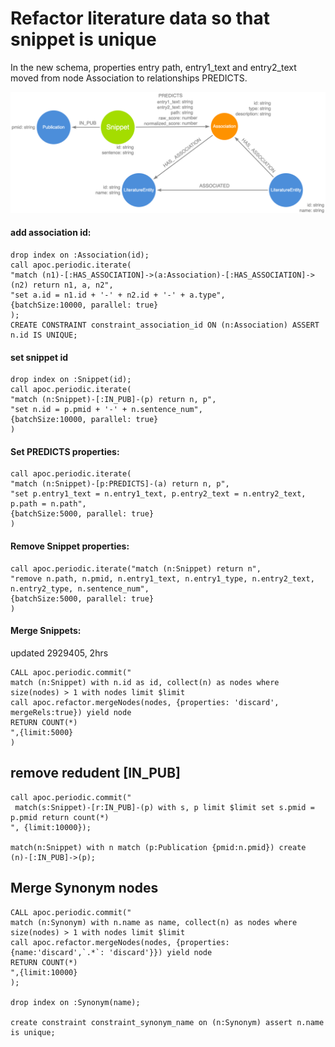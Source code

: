 # Refactor literature data so that snippet is unique

In the new schema, properties entry path, entry1_text and entry2_text moved from node Association to relationships PREDICTS.

![](img/arrow_map_literature.png)

#### add association id:
  ``` 
drop index on :Association(id);
 call apoc.periodic.iterate(
 "match (n1)-[:HAS_ASSOCIATION]->(a:Association)-[:HAS_ASSOCIATION]->(n2) return n1, a, n2", 
 "set a.id = n1.id + '-' + n2.id + '-' + a.type",
 {batchSize:10000, parallel: true}
 );
CREATE CONSTRAINT constraint_association_id ON (n:Association) ASSERT n.id IS UNIQUE;
  ```
#### set snippet id
``` 
drop index on :Snippet(id);
call apoc.periodic.iterate(
"match (n:Snippet)-[:IN_PUB]-(p) return n, p",
"set n.id = p.pmid + '-' + n.sentence_num", 
{batchSize:10000, parallel: true}
)
```

#### Set PREDICTS properties:
``` 
call apoc.periodic.iterate(
"match (n:Snippet)-[p:PREDICTS]-(a) return n, p",
"set p.entry1_text = n.entry1_text, p.entry2_text = n.entry2_text, p.path = n.path",
{batchSize:5000, parallel: true}
)
```
#### Remove Snippet properties:
``` 
call apoc.periodic.iterate("match (n:Snippet) return n",
"remove n.path, n.pmid, n.entry1_text, n.entry1_type, n.entry2_text, n.entry2_type, n.sentence_num",
{batchSize:5000, parallel: true}
)
```
#### Merge Snippets:
updated 2929405, 2hrs
``` 
CALL apoc.periodic.commit("
match (n:Snippet) with n.id as id, collect(n) as nodes where size(nodes) > 1 with nodes limit $limit
call apoc.refactor.mergeNodes(nodes, {properties: 'discard', mergeRels:true}) yield node
RETURN COUNT(*)
",{limit:5000}
) 
```
## remove redudent [IN_PUB]
```
call apoc.periodic.commit("
 match(s:Snippet)-[r:IN_PUB]-(p) with s, p limit $limit set s.pmid = p.pmid return count(*)   
", {limit:10000});

match(n:Snippet) with n match (p:Publication {pmid:n.pmid}) create (n)-[:IN_PUB]->(p);
```

## Merge Synonym nodes
``` 
CALL apoc.periodic.commit("
match (n:Synonym) with n.name as name, collect(n) as nodes where size(nodes) > 1 with nodes limit $limit
call apoc.refactor.mergeNodes(nodes, {properties: {name:'discard',`.*`: 'discard'}}) yield node
RETURN COUNT(*)
",{limit:10000}
);

drop index on :Synonym(name);

create constraint constraint_synonym_name on (n:Synonym) assert n.name is unique;
```